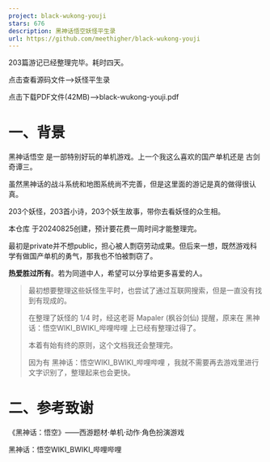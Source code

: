 ```yaml
---
project: black-wukong-youji
stars: 676
description: 黑神话悟空妖怪平生录
url: https://github.com/meethigher/black-wukong-youji
---
```


203篇游记已经整理完毕。耗时四天。

点击查看源码文件-->妖怪平生录

点击下载PDF文件(42MB)-->black-wukong-youji.pdf

一、背景
====

黑神话悟空 是一部特别好玩的单机游戏。上一个我这么喜欢的国产单机还是 古剑奇谭三。

虽然黑神话的战斗系统和地图系统尚不完善，但是这里面的游记是真的做得很认真。

203个妖怪，203首小诗，203个妖生故事，带你去看妖怪的众生相。

本仓库 于20240825创建，预计要花费一周时间才能整理完。

最初是private并不想public，担心被人剽窃劳动成果。但后来一想，既然游戏科学有做国产单机的勇气，那我也不怕被剽窃了。

**热爱胜过所有**。若为同道中人，希望可以分享给更多喜爱的人。

> 最初想要整理这些妖怪生平时，也尝试了通过互联网搜索，但是一直没有找到有现成的。
> 
> 在整理了妖怪的 1/4 时，经这老哥 Mapaler (枫谷剑仙) 提醒，原来在 黑神话：悟空WIKI\_BWIKI\_哔哩哔哩 上已经有整理过得了。
> 
> 本着有始有终的原则，这个文档我还会整理完。
> 
> 因为有 黑神话：悟空WIKI\_BWIKI\_哔哩哔哩 ，我就不需要再去游戏里进行文字识别了，整理起来也会更快。

二、参考致谢
======

《黑神话：悟空》——西游题材·单机·动作·角色扮演游戏

黑神话：悟空WIKI\_BWIKI\_哔哩哔哩
